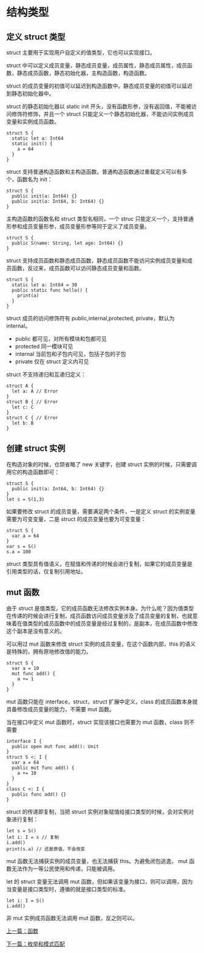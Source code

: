 # 结构类型

## 定义 struct 类型

struct 主要用于实现用户自定义的值类型，它也可以实现接口。

struct 中可以定义成员变量，静态成员变量，成员属性，静态成员属性，成员函数，静态成员函数，静态初始化器，主构造函数，构造函数。

struct 的成员变量的初值可以延迟到构造函数中。静态成员变量的初值可以延迟到静态初始化器中。

struct 的静态初始化器以 static init 开头，没有函数形参，没有返回值，不能被访问修饰符修饰，并且一个 struct 只能定义一个静态初始化器，不能访问实例成员变量和实例成员函数。

```
struct S {
  static let a: Int64
  static init() {
    a = 64
  }
}
```

struct 支持普通构造函数和主构造函数。普通构造函数通过重载定义可以有多个，函数名为 init：

```
struct S {
  public init(a: Int64) {}
  public init(a: Int64, b: Int64) {}
}
```

主构造函数的函数名和 struct 类型名相同，一个 struc 只能定义一个，支持普通形参和成员变量形参，成员变量形参等同于定义了成员变量。

```
struct S {
  public S(name: String, let age: Int64) {}
}
```

struct 支持成员函数和静态成员函数，静态成员函数不能访问实例成员变量和成员函数，反过来，成员函数可以访问静态成员变量和函数。

```
struct S {
  static let a: Int64 = 30
  public static func hello() {
    print(a)
  }
}
```

struct 成员的访问修饰符有 public,internal,protected, private，默认为 internal。

- public 都可见，对所有模块和包都可见
- protected 同一模块可见
- internal 当前包和子包内可见，包括子包的子包
- private 仅在 struct 定义内可见

struct 不支持递归和互递归定义：

```
struct A {
  let a: A // Error
}
struct B { // Error
  let c: C
}
struct C { // Error
  let b: B
}
```

## 创建 struct 实例

在构造对象的时候，仓颉省略了 new 关键字，创建 struct 实例的时候，只需要调用它的构造函数即可：

```
struct S {
  public init(a: Int64, b: Int64) {}
}
let s = S(1,3)
```

如果要修改 struct 的成员变量，需要满足两个条件，一是定义 struct 的实例变量需要为可变变量，二是 struct 的成员变量也要为可变变量：

```
struct S {
  var a = 64
}
var s = S()
s.a = 100
```

struct 类型具有值语义，在赋值和传递的时候会进行复制，如果它的成员变量是引用类型的话，仅复制引用地址。

## mut 函数

由于 struct 是值类型，它的成员函数无法修改实例本身。为什么呢？因为值类型在传递的时候会进行复制，成员函数访问成员变量涉及了成员变量的复制，也就意味着在值类型的成员函数中的成员变量是经过复制的，是副本，在成员函数中修改这个副本是没有意义的。

可以用过 mut 函数来修改 struct 实例的成员变量，在这个函数内部，this 的语义是特殊的，拥有原地修改值的能力。

```
struct S {
  var a = 10
  mut func add() {
    a += 1
  }
}
```

mut 函数只能在 interface，struct，struct 扩展中定义，class 的成员函数本身就具备修改成员变量的能力，不需要 mut 函数。

当在接口中定义 mut 函数时，struct 实现该接口也需要为 mut 函数，class 则不需要

```
interface I {
  public open mut func add(): Unit
}
struct S <: I {
  var a = 64
  public mut func add() {
    a += 10
  }
}
class C <: I {
  public func add() {}
}
```

struct 的传递即复制，当把 struct 实例对象赋值给接口类型的时候，会对实例对象进行复制：

```
let s = S()
let i: I = s // 复制
i.add()
print(s.a) // 还是原值，不会改变
```

mut 函数无法捕获实例的成员变量，也无法捕获 this。为避免闭包逃逸， mut 函数无法作为一等公民使用和传递，只能被调用。

let 的 struct 变量无法调用 mut 函数，但如果该变量为接口，则可以调用，因为当变量是接口类型时，遵循的就是接口类型的标准。

```
let i: I = S()
i.add()
```

非 mut 实例成员函数无法调用 mut 函数，反之则可以。

[上一篇：函数](./func.md)

[下一篇：枚举和模式匹配](./enum-and-match.md)
